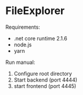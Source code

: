 # FileExplorer

Requirements:
- .net core runtime 2.1.6
- node.js
- yarn

Run manual:
1. Configure root directory
2. Start backend (port 4444)
3. start frontend (port 4445)
